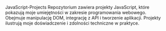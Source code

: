 JavaScript-Projects
Repozytorium zawiera projekty JavaScript, które pokazują moje umiejętności w zakresie programowania webowego. Obejmuje manipulację DOM, integrację z API i tworzenie aplikacji. Projekty ilustrują moje doświadczenie i zdolności techniczne w praktyce.
